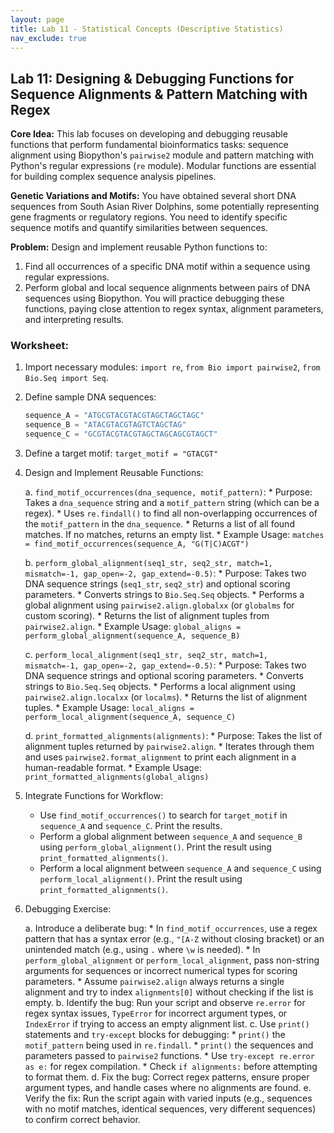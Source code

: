 ```yaml
---
layout: page
title: Lab 11 - Statistical Concepts (Descriptive Statistics)
nav_exclude: true
---
```


## Lab 11: Designing & Debugging Functions for Sequence Alignments & Pattern Matching with Regex

**Core Idea:** This lab focuses on developing and debugging reusable functions that perform fundamental bioinformatics tasks: sequence alignment using Biopython's `pairwise2` module and pattern matching with Python's regular expressions (`re` module). Modular functions are essential for building complex sequence analysis pipelines.

**Genetic Variations and Motifs:** You have obtained several short DNA sequences from South Asian River Dolphins, some potentially representing gene fragments or regulatory regions. You need to identify specific sequence motifs and quantify similarities between sequences.

**Problem:** Design and implement reusable Python functions to:
1.  Find all occurrences of a specific DNA motif within a sequence using regular expressions.
2.  Perform global and local sequence alignments between pairs of DNA sequences using Biopython.
You will practice debugging these functions, paying close attention to regex syntax, alignment parameters, and interpreting results.

### Worksheet:

1.  Import necessary modules: `import re`, `from Bio import pairwise2`, `from Bio.Seq import Seq`.
2.  Define sample DNA sequences:
    ```python
    sequence_A = "ATGCGTACGTACGTAGCTAGCTAGC"
    sequence_B = "ATACGTACGTAGTCTAGCTAG"
    sequence_C = "GCGTACGTACGTAGCTAGCAGCGTAGCT"
    ```
3.  Define a target motif: `target_motif = "GTACGT"`

4.  Design and Implement Reusable Functions:

    a.  `find_motif_occurrences(dna_sequence, motif_pattern)`:
        * Purpose: Takes a `dna_sequence` string and a `motif_pattern` string (which can be a regex).
        * Uses `re.findall()` to find all non-overlapping occurrences of the `motif_pattern` in the `dna_sequence`.
        * Returns a list of all found matches. If no matches, returns an empty list.
        * Example Usage: `matches = find_motif_occurrences(sequence_A, "G(T|C)ACGT")`

    b.  `perform_global_alignment(seq1_str, seq2_str, match=1, mismatch=-1, gap_open=-2, gap_extend=-0.5)`:
        * Purpose: Takes two DNA sequence strings (`seq1_str`, `seq2_str`) and optional scoring parameters.
        * Converts strings to `Bio.Seq.Seq` objects.
        * Performs a global alignment using `pairwise2.align.globalxx` (or `globalms` for custom scoring).
        * Returns the list of alignment tuples from `pairwise2.align`.
        * Example Usage: `global_aligns = perform_global_alignment(sequence_A, sequence_B)`

    c.  `perform_local_alignment(seq1_str, seq2_str, match=1, mismatch=-1, gap_open=-2, gap_extend=-0.5)`:
        * Purpose: Takes two DNA sequence strings and optional scoring parameters.
        * Converts strings to `Bio.Seq.Seq` objects.
        * Performs a local alignment using `pairwise2.align.localxx` (or `localms`).
        * Returns the list of alignment tuples.
        * Example Usage: `local_aligns = perform_local_alignment(sequence_A, sequence_C)`

    d.  `print_formatted_alignments(alignments)`:
        * Purpose: Takes the list of alignment tuples returned by `pairwise2.align`.
        * Iterates through them and uses `pairwise2.format_alignment` to print each alignment in a human-readable format.
        * Example Usage: `print_formatted_alignments(global_aligns)`

5.  Integrate Functions for Workflow:
    * Use `find_motif_occurrences()` to search for `target_motif` in `sequence_A` and `sequence_C`. Print the results.
    * Perform a global alignment between `sequence_A` and `sequence_B` using `perform_global_alignment()`. Print the result using `print_formatted_alignments()`.
    * Perform a local alignment between `sequence_A` and `sequence_C` using `perform_local_alignment()`. Print the result using `print_formatted_alignments()`.

6.  Debugging Exercise:

    a.  Introduce a deliberate bug:
        * In `find_motif_occurrences`, use a regex pattern that has a syntax error (e.g., `"[A-Z` without closing bracket) or an unintended match (e.g., using `.` where `\w` is needed).
        * In `perform_global_alignment` or `perform_local_alignment`, pass non-string arguments for sequences or incorrect numerical types for scoring parameters.
        * Assume `pairwise2.align` always returns a single alignment and try to index `alignments[0]` without checking if the list is empty.
    b.  Identify the bug: Run your script and observe `re.error` for regex syntax issues, `TypeError` for incorrect argument types, or `IndexError` if trying to access an empty alignment list.
    c.  Use `print()` statements and `try-except` blocks for debugging:
        * `print()` the `motif_pattern` being used in `re.findall`.
        * `print()` the sequences and parameters passed to `pairwise2` functions.
        * Use `try-except re.error as e:` for regex compilation.
        * Check `if alignments:` before attempting to format them.
    d.  Fix the bug: Correct regex patterns, ensure proper argument types, and handle cases where no alignments are found.
    e.  Verify the fix: Run the script again with varied inputs (e.g., sequences with no motif matches, identical sequences, very different sequences) to confirm correct behavior.



